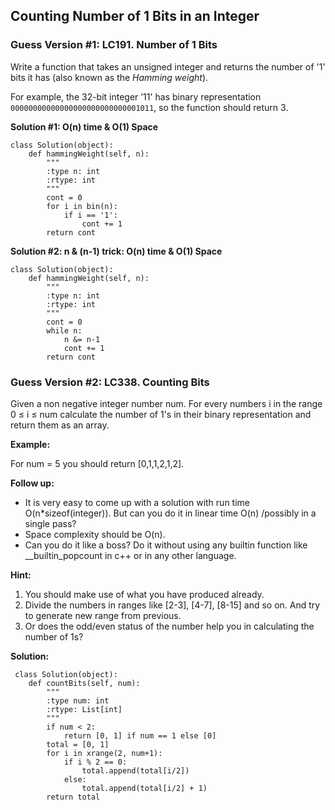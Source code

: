 ## Counting Number of 1 Bits in an Integer

### Guess Version #1: LC191. Number of 1 Bits

Write a function that takes an unsigned integer and returns the number of '1' bits it has (also known as the *Hamming weight*).

For example, the 32-bit integer ’11' has binary representation `00000000000000000000000000001011`, so the function should return 3.

**Solution #1: O(n) time & O(1) Space**

    class Solution(object):
        def hammingWeight(self, n):
            """
            :type n: int
            :rtype: int
            """
            cont = 0
            for i in bin(n):
                if i == '1':
                    cont += 1
            return cont
            
**Solution #2: n & (n-1) trick: O(n) time & O(1) Space**

    class Solution(object):
        def hammingWeight(self, n):
            """
            :type n: int
            :rtype: int
            """
            cont = 0
            while n:
                n &= n-1
                cont += 1
            return cont
            
### Guess Version #2: LC338. Counting Bits

Given a non negative integer number num. For every numbers i in the range 0 ≤ i ≤ num calculate the number of 1's in their binary representation and return them as an array.

**Example:**

For num = 5 you should return [0,1,1,2,1,2].

**Follow up:**

* It is very easy to come up with a solution with run time O(n*sizeof(integer)). But can you do it in linear time O(n) /possibly in a single pass?
* Space complexity should be O(n).
* Can you do it like a boss? Do it without using any builtin function like __builtin_popcount in c++ or in any other language.

**Hint:**

1. You should make use of what you have produced already.
2. Divide the numbers in ranges like [2-3], [4-7], [8-15] and so on. And try to generate new range from previous.
3. Or does the odd/even status of the number help you in calculating the number of 1s?
   
**Solution:**

     class Solution(object):
        def countBits(self, num):
            """
            :type num: int
            :rtype: List[int]
            """
            if num < 2:
                return [0, 1] if num == 1 else [0]
            total = [0, 1]
            for i in xrange(2, num+1):
                if i % 2 == 0:
                    total.append(total[i/2])
                else:
                    total.append(total[i/2] + 1)
            return total
                         
            
